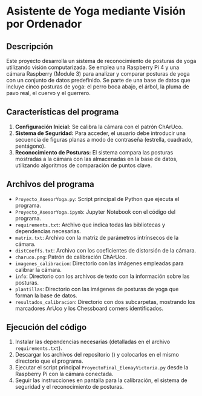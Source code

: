 # Asistente de Yoga mediante Visión por Ordenador

## Descripción
Este proyecto desarrolla un sistema de reconocimiento de posturas de yoga utilizando visión computarizada. Se emplea una Raspberry Pi 4 y una cámara Raspberry (Module 3) para analizar y comparar posturas de yoga con un conjunto de datos predefinido. Se parte de una base de datos que incluye cinco posturas de yoga: el perro boca abajo, el árbol, la pluma de pavo real, el cuervo y el guerrero.

## Características del programa
1. **Configuración Inicial:** Se calibra la cámara con el patrón ChArUco.
2. **Sistema de Seguridad:** Para acceder, el usuario debe introducir una secuencia de figuras planas a modo de contraseña (estrella, cuadrado, pentágono).
3. **Reconocimiento de Posturas:** El sistema compara las posturas mostradas a la cámara con las almacenadas en la base de datos, utilizando algoritmos de comparación de puntos clave.

## Archivos del programa
- `Proyecto_AsesorYoga.py`: Script principal de Python que ejecuta el programa.
- `Proyecto_AsesorYoga.ipynb`: Jupyter Notebook con el código del programa.
- `requirements.txt`: Archivo que indica todas las bibliotecas y dependencias necesarias.
- `matrix.txt`: Archivo con la matriz de parámetros intrínsecos de la cámara.
- `distCoeffs.txt`: Archivo con los coeficientes de distorsión de la cámara.
- `charuco.png`: Patrón de calibración ChArUco.
- `imagenes_calibracion`: Directorio con las imágenes empleadas para calibrar la cámara.
- `info`: Directorio con los archivos de texto con la información sobre las posturas.
- `plantillas`: Directorio con las imágenes de posturas de yoga que forman la base de datos.
- `resultados_calibracion`: Directorio con dos subcarpetas, mostrando los marcadores ArUco y los Chessboard corners identificados.

## Ejecución del código
1. Instalar las dependencias necesarias (detalladas en el archivo `requirements.txt`).
2. Descargar los archivos del repositorio () y colocarlos en el mismo directorio que el programa.
3. Ejecutar el script principal `ProyectoFinal_ElenayVictoria.py` desde la Raspberry Pi con la cámara conectada.
4. Seguir las instrucciones en pantalla para la calibración, el sistema de seguridad y el reconocimiento de posturas.
